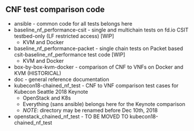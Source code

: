 ## CNF test comparison code

- ansible - common code for all tests belongs here
- baseline_nf_performance-csit - single and multichain tests on fd.io CSIT testbed-only (LF restricted access) [WIP]
  * KVM and Docker
- baseline_nf_performance-packet - single chain tests on Packet based csit-baseline_nf_performance test code [WIP]
  * KVM and Docker
- box-by-box-kvm-docker - comparison of CNF to VNFs on Docker and KVM (HISTORICAL) 
- doc - general reference documentation
- kubecon18-chained_nf_test - CNF to VNF comparison test cases for Kubecon Seattle 2018 Keynote
  * OpenStack and K8s
  * Everything (sans ansible) belongs here for the Keynote comparison
  * _NOTE_: directory may be renamed before Dec 10th, 2018
- openstack_chained_nf_test - TO BE MOVED TO kubecon18-chained_nf_test
